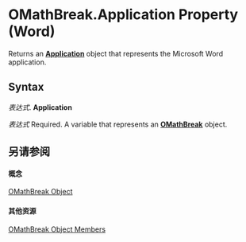 
# OMathBreak.Application Property (Word)

Returns an  **[Application](d1cf6f8f-4e88-bf01-93b4-90a83f79cb44.md)** object that represents the Microsoft Word application.


## Syntax

 _表达式_. **Application**

 _表达式_ Required. A variable that represents an **[OMathBreak](88e883a4-8514-59f7-b644-bd186dd7a5a4.md)** object.


## 另请参阅


#### 概念


[OMathBreak Object](88e883a4-8514-59f7-b644-bd186dd7a5a4.md)
#### 其他资源


[OMathBreak Object Members](http://msdn.microsoft.com/library/dce4279a-758b-1c67-408b-ecb172fe0e13%28Office.15%29.aspx)